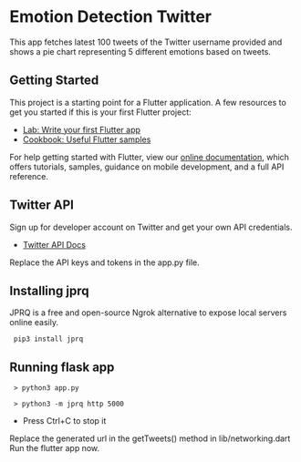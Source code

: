 # Emotion Detection Twitter

This app fetches latest 100 tweets of the Twitter username provided and shows a pie chart representing 5 different emotions based on tweets.

## Getting Started

This project is a starting point for a Flutter application.
A few resources to get you started if this is your first Flutter project:

- [Lab: Write your first Flutter app](https://flutter.dev/docs/get-started/codelab)
- [Cookbook: Useful Flutter samples](https://flutter.dev/docs/cookbook)

For help getting started with Flutter, view our
[online documentation](https://flutter.dev/docs), which offers tutorials,
samples, guidance on mobile development, and a full API reference.

## Twitter API

Sign up for developer account on Twitter and get your own API credentials.
- [Twitter API Docs](https://developer.twitter.com/en/docs/twitter-api)

Replace the API keys and tokens in the app.py file.

## Installing jprq

JPRQ is a free and open-source Ngrok alternative to expose local servers online easily.

```
 pip3 install jprq
```
## Running flask app

```
 > python3 app.py
```

```
 > python3 -m jprq http 5000
```

- Press Ctrl+C to stop it

Replace the generated url in the getTweets() method in lib/networking.dart \
Run the flutter app now.
